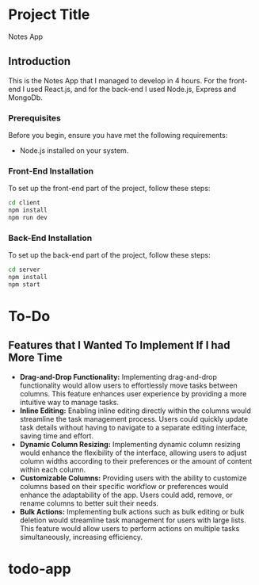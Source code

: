 # Project Title

Notes App

## Introduction

This is the Notes App that I managed to develop in 4 hours. For the front-end I used React.js, and for the back-end I used Node.js, Express and MongoDb.

### Prerequisites

Before you begin, ensure you have met the following requirements:
- Node.js installed on your system.

### Front-End Installation

To set up the front-end part of the project, follow these steps:

```bash
cd client
npm install
npm run dev
```


### Back-End Installation

To set up the back-end part of the project, follow these steps:

```bash
cd server
npm install
npm start
```


# To-Do

## Features that I Wanted To Implement If I had More Time

- **Drag-and-Drop Functionality:** Implementing drag-and-drop functionality would allow users to effortlessly move tasks between columns. This feature enhances user experience by providing a more intuitive way to manage tasks.
- **Inline Editing:** Enabling inline editing directly within the columns would streamline the task management process. Users could quickly update task details without having to navigate to a separate editing interface, saving time and effort.
- **Dynamic Column Resizing:** Implementing dynamic column resizing would enhance the flexibility of the interface, allowing users to adjust column widths according to their preferences or the amount of content within each column.
- **Customizable Columns:** Providing users with the ability to customize columns based on their specific workflow or preferences would enhance the adaptability of the app. Users could add, remove, or rename columns to better suit their needs.
- **Bulk Actions:** Implementing bulk actions such as bulk editing or bulk deletion would streamline task management for users with large lists. This feature would allow users to perform actions on multiple tasks simultaneously, increasing efficiency.



# todo-app
